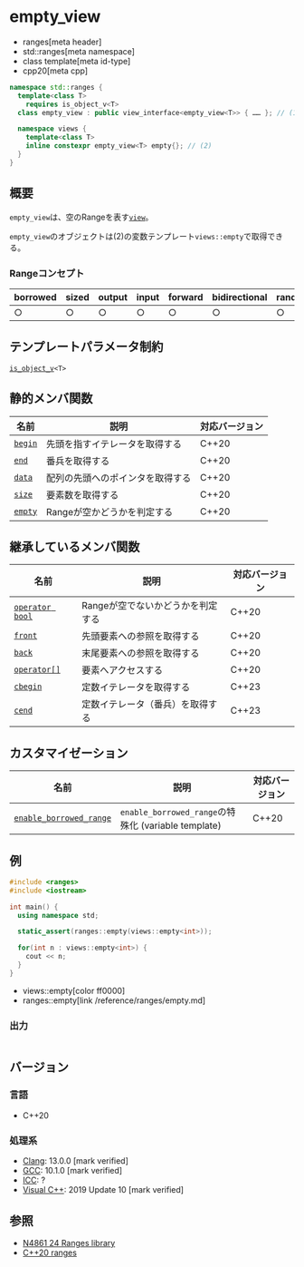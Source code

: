 # empty_view
* ranges[meta header]
* std::ranges[meta namespace]
* class template[meta id-type]
* cpp20[meta cpp]

```cpp
namespace std::ranges {
  template<class T>
    requires is_object_v<T>
  class empty_view : public view_interface<empty_view<T>> { …… }; // (1)

  namespace views {
    template<class T>
    inline constexpr empty_view<T> empty{}; // (2)
  }
}
```

## 概要
`empty_view`は、空のRangeを表す[`view`](view.md)。

`empty_view`のオブジェクトは(2)の変数テンプレート`views::empty`で取得できる。

### Rangeコンセプト

| borrowed | sized | output | input | forward | bidirectional | random_access | contiguous | common | viewable | view |
|----------|-------|--------|-------|---------|---------------|---------------|------------|--------|----------|------|
| ○       | ○    | ○     | ○    | ○      | ○            | ○            | ○         | ○     | ○       | ○   |

## テンプレートパラメータ制約
[`is_object_v`](/reference/type_traits/is_object.md)`<T>`

## 静的メンバ関数

| 名前                           | 説明                             | 対応バージョン |
|--------------------------------|----------------------------------|----------------|
| [`begin`](empty_view/begin.md) | 先頭を指すイテレータを取得する   | C++20          |
| [`end`](empty_view/end.md)     | 番兵を取得する                   | C++20          |
| [`data`](empty_view/data.md)   | 配列の先頭へのポインタを取得する | C++20          |
| [`size`](empty_view/size.md)   | 要素数を取得する                 | C++20          |
| [`empty`](empty_view/empty.md) | Rangeが空かどうかを判定する      | C++20          |

## 継承しているメンバ関数

| 名前                                         | 説明                              | 対応バージョン |
|----------------------------------------------|-----------------------------------|----------------|
| [`operator bool`](view_interface/op_bool.md) | Rangeが空でないかどうかを判定する | C++20          |
| [`front`](view_interface/front.md)           | 先頭要素への参照を取得する        | C++20          |
| [`back`](view_interface/back.md)             | 末尾要素への参照を取得する        | C++20          |
| [`operator[]`](view_interface/op_at.md)      | 要素へアクセスする                | C++20          |
| [`cbegin`](view_interface/cbegin.md)         | 定数イテレータを取得する          | C++23          |
| [`cend`](view_interface/cend.md)             | 定数イテレータ（番兵）を取得する  | C++23          |

## カスタマイゼーション

| 名前                                                  | 説明                         | 対応バージョン |
|-------------------------------------------------------|------------------------------|----------------|
| [`enable_borrowed_range`](empty_view/enable_borrowed_range.md) | `enable_borrowed_range`の特殊化 (variable template) | C++20          |

## 例
```cpp example
#include <ranges>
#include <iostream>

int main() {
  using namespace std;

  static_assert(ranges::empty(views::empty<int>));

  for(int n : views::empty<int>) {
    cout << n;
  }
}
```
* views::empty[color ff0000]
* ranges::empty[link /reference/ranges/empty.md]

### 出力
```
```

## バージョン
### 言語
- C++20

### 処理系
- [Clang](/implementation.md#clang): 13.0.0 [mark verified]
- [GCC](/implementation.md#gcc): 10.1.0 [mark verified]
- [ICC](/implementation.md#icc): ?
- [Visual C++](/implementation.md#visual_cpp): 2019 Update 10 [mark verified]

## 参照
- [N4861 24 Ranges library](https://timsong-cpp.github.io/cppwp/n4861/ranges)
- [C++20 ranges](https://techbookfest.org/product/5134506308665344)
